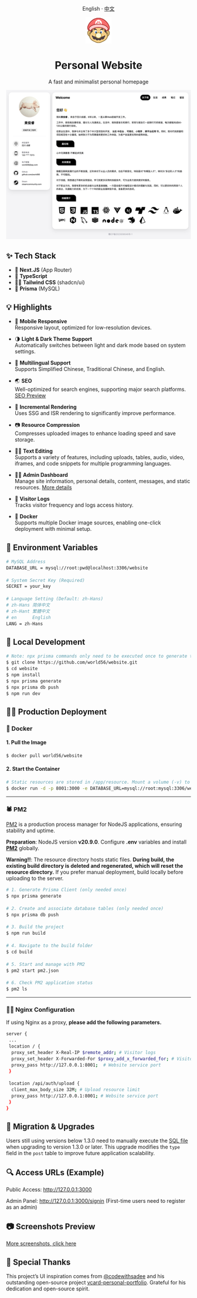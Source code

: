 <div align="center">

English · [中文](./README.md)

</div>

<p align="center">
  <a href="https://devtt.com">
    <img width="72" src="https://raw.githubusercontent.com/world56/static/main/website/icon.svg">
  </a>
</p>

<h1 align="center">Personal Website</h1>

<p align="center">A fast and minimalist personal homepage</p >

![Home](https://raw.githubusercontent.com/world56/static/main/website/1.png)

## ✨ Tech Stack

- 🍔 **Next.JS** (App Router)
- 🥪 **TypeScript**
- 🧑‍🎨 **Tailwind CSS** (shadcn/ui)
- 🍟 **Prisma** (MySQL)

## 💡 Highlights

- 📱 **Mobile Responsive**  
  Responsive layout, optimized for low-resolution devices.

- 🌗 **Light & Dark Theme Support**  
  Automatically switches between light and dark mode based on system settings.

- 📖 **Multilingual Support**  
  Supports Simplified Chinese, Traditional Chinese, and English.

- 🌏 **SEO**  
  Well-optimized for search engines, supporting major search platforms. [SEO Preview](https://github.com/world56/static/tree/main/website#-seo%E6%95%88%E6%9E%9C%E9%A2%84%E8%A7%88)

- 🥯 **Incremental Rendering**  
  Uses SSG and ISR rendering to significantly improve performance.

- 📷 **Resource Compression**  
  Compresses uploaded images to enhance loading speed and save storage.

- 🧑‍🎨 **Text Editing**  
  Supports a variety of features, including uploads, tables, audio, video, iframes, and code snippets for multiple programming languages.

- 🙋‍♂️ **Admin Dashboard**  
  Manage site information, personal details, content, messages, and static resources. [More details](https://github.com/world56/static/tree/main/website#-%E6%95%88%E6%9E%9C%E5%9B%BE%E9%A2%84%E8%A7%88)

- 🤩 **Visitor Logs**  
  Tracks visitor frequency and logs access history.

- 🐳 **Docker**  
  Supports multiple Docker image sources, enabling one-click deployment with minimal setup.

## 👮 Environment Variables

```bash
# MySQL Address
DATABASE_URL = mysql://root:pwd@localhost:3306/website

# System Secret Key (Required)
SECRET = your_key

# Language Setting (Default: zh-Hans)
# zh-Hans 简体中文
# zh-Hant 繁體中文
# en      English
LANG = zh-Hans
```

## 👷 Local Development

```bash
# Note: npx prisma commands only need to be executed once to generate the Prisma client and create/associate database tables.
$ git clone https://github.com/world56/website.git
$ cd website
$ npm install
$ npx prisma generate
$ npx prisma db push
$ npm run dev
```

## 🧑‍💼 Production Deployment

### 🐳 Docker

#### 1. Pull the Image

```bash
$ docker pull world56/website
```

#### 2. Start the Container

```bash
# Static resources are stored in /app/resource. Mount a volume (-v) to prevent data loss.
$ docker run -d -p 8001:3000 -e DATABASE_URL=mysql://root:mysql:3306/website -e SECRET=your_key -e LANG=en -v ~/app/website/resource:/app/resource world56/website
```

---

### 🕷️ PM2

<p><a href='https://github.com/Unitech/pm2'>PM2</a> is a production process manager for NodeJS applications, ensuring stability and uptime.</p>

<p><b>Preparation</b>: NodeJS version <b>v20.9.0</b>. Configure <b>.env</b> variables and install <a href='https://github.com/Unitech/pm2'><b>PM2</b></a> globally.</p>

<p><b>Warning‼️</b>: The resource directory hosts static files. <b>During build, the existing build directory is deleted and regenerated, which will reset the resource directory.</b> If you prefer manual deployment, build locally before uploading to the server.</p>

```bash
# 1. Generate Prisma Client (only needed once)
$ npx prisma generate

# 2. Create and associate database tables (only needed once)
$ npx prisma db push

# 3. Build the project
$ npm run build

# 4. Navigate to the build folder
$ cd build

# 5. Start and manage with PM2
$ pm2 start pm2.json

# 6. Check PM2 application status
$ pm2 ls
```

---

### 🙋‍♂️ Nginx Configuration

<p>If using Nginx as a proxy, <b>please add the following parameters.</b></p>

```bash
server {
 ...
 location / {
  proxy_set_header X-Real-IP $remote_addr; # Visitor logs
  proxy_set_header X-Forwarded-For $proxy_add_x_forwarded_for; # Visitor logs
  proxy_pass http://127.0.0.1:8001;  # Website service port
 }

 location /api/auth/upload {
  client_max_body_size 32M; # Upload resource limit
  proxy_pass http://127.0.0.1:8001; # Website service port
 }
}
```

## 🚀 Migration & Upgrades

Users still using versions below 1.3.0 need to manually execute the [SQL file](./upgrade/post_type.sql)  
when upgrading to version 1.3.0 or later.  This upgrade modifies the `type` field in the `post` table to improve future application scalability.


## 🔍 Access URLs (Example)

<p>Public Access: <a href="http://127.0.0.1:3000">http://127.0.0.1:3000</a></p>
<p>Admin Panel: <a href="http://127.0.0.1:3000/signin">http://127.0.0.1:3000/signin</a> (First-time users need to register as an admin)</p>

## 📷 Screenshots Preview

[More screenshots, click here](https://github.com/world56/static/tree/main/website#-%E6%95%88%E6%9E%9C%E5%9B%BE%E9%A2%84%E8%A7%88)

## 🙏 Special Thanks

This project’s UI inspiration comes from [@codewithsadee](https://github.com/codewithsadee) and his outstanding open-source project [vcard-personal-portfolio](https://github.com/codewithsadee/vcard-personal-portfolio). Grateful for his dedication and open-source spirit.

